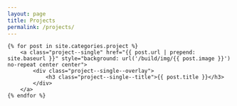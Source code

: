 ```yaml
---
layout: page
title: Projects
permalink: /projects/
---
```


<div class="page--projects">

	{% for post in site.categories.project %}
		<a class="project--single" href="{{ post.url | prepend: site.baseurl }}" style="background: url('/build/img/{{ post.image }}') no-repeat center center">
			<div class="project--single--overlay">
				<h3 class="project--single--title">{{ post.title }}</h3>
			</div>
		</a>
	{% endfor %}

</div>